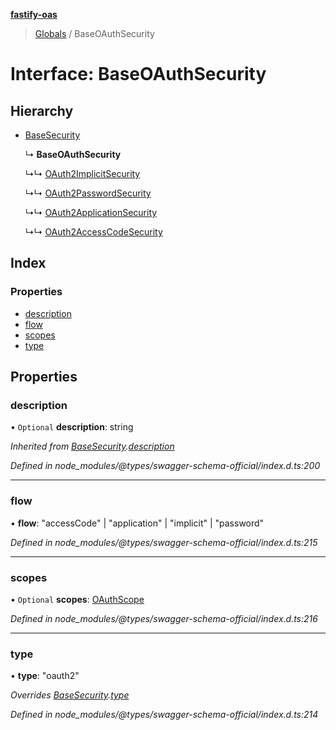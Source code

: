 **[fastify-oas](../README.md)**

> [Globals](../README.md) / BaseOAuthSecurity

# Interface: BaseOAuthSecurity

## Hierarchy

* [BaseSecurity](basesecurity.md)

  ↳ **BaseOAuthSecurity**

  ↳↳ [OAuth2ImplicitSecurity](oauth2implicitsecurity.md)

  ↳↳ [OAuth2PasswordSecurity](oauth2passwordsecurity.md)

  ↳↳ [OAuth2ApplicationSecurity](oauth2applicationsecurity.md)

  ↳↳ [OAuth2AccessCodeSecurity](oauth2accesscodesecurity.md)

## Index

### Properties

* [description](baseoauthsecurity.md#description)
* [flow](baseoauthsecurity.md#flow)
* [scopes](baseoauthsecurity.md#scopes)
* [type](baseoauthsecurity.md#type)

## Properties

### description

• `Optional` **description**: string

*Inherited from [BaseSecurity](basesecurity.md).[description](basesecurity.md#description)*

*Defined in node_modules/@types/swagger-schema-official/index.d.ts:200*

___

### flow

•  **flow**: \"accessCode\" \| \"application\" \| \"implicit\" \| \"password\"

*Defined in node_modules/@types/swagger-schema-official/index.d.ts:215*

___

### scopes

• `Optional` **scopes**: [OAuthScope](oauthscope.md)

*Defined in node_modules/@types/swagger-schema-official/index.d.ts:216*

___

### type

•  **type**: \"oauth2\"

*Overrides [BaseSecurity](basesecurity.md).[type](basesecurity.md#type)*

*Defined in node_modules/@types/swagger-schema-official/index.d.ts:214*
